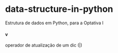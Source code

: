 # data-structure-in-python
Estrutura de dados em Python, para a Optativa I



#### v
operador de atualização de um dic (|)

